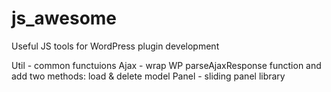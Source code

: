 # js_awesome
Useful JS tools for WordPress plugin development

Util - common functuions
Ajax - wrap WP parseAjaxResponse function  and add two methods: load & delete model
Panel - sliding panel library

